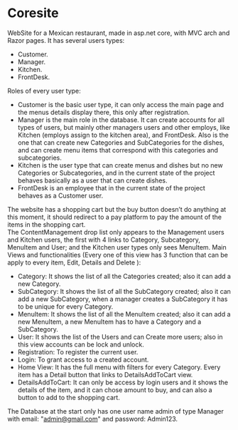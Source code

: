 # Coresite

WebSite for a Mexican restaurant, made in asp.net core, with MVC arch and Razor pages.
It has several users  types:

- Customer.
- Manager.
- Kitchen.
- FrontDesk.

Roles of every user type:

- Customer is the basic user type, it can only access the main page and the menus details display there, this only after registration.
- Manager is the main role in the database. It can create accounts for all types of users, but mainly other managers users and other  employs, like Kitchen (employs assign to the kitchen area), and FrontDesk. Also is the one that can create new Categories and SubCategories for the dishes, and can create menu items that correspond with this categories and subcategories.
- Kitchen is the user type that can create menus and dishes but no new Categories or Subcategories, and in the current state of the project behaves basically as a user that can create dishes.
- FrontDesk is an employee that in the current state of the project behaves as a Customer user.

The website has a shopping cart but the buy button doesn’t do anything at this moment, it should redirect to a pay platform to pay the amount of the items in the shopping cart.  
The ContentManagement drop list only appears to the Management users and Kitchen users, the first with 4 links to Category, Subcategory, MenuItem and User; and the Kitchen user types only sees MenuItem.
Main Views and functionalities (Every one of this view has 3 function that can be apply to every item, Edit, Details and Delete ):

- Category: It shows the list of all the Categories created; also it can add a new Category.
- SubCategory: It shows the list of all the SubCategory created; also it can add a new SubCategory, when a manager creates a SubCategory it has to be unique for every Category. 
- MenuItem: It shows the list of all the MenuItem created; also it can add a new MenuItem, a new MenuItem has to have a Category and a SubCategory.
- User: It shows the list of the Users and can Create more users; also in this view accounts can be lock and unlock.
- Registration: To register the current user.
- Login: To grant access to a created account.
- Home View: It has the full menu with filters for every Category. Every item has a Detail button that links to DetailsAddToCart view.
- DetailsAddToCart: It can only be access by login users and it shows the details of the item, and it can chose amount to buy, and can also a button to add to the shopping cart.

The Database at the start only has one user name admin of type Manager with email: "admin@gmail.com" and password: Admin123.

